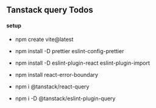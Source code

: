 ## Tanstack query Todos

#### setup

- npm create vite@latest
- npm install -D prettier eslint-config-prettier
- npm install -D eslint-plugin-react eslint-plugin-import
- npm install react-error-boundary

- npm i @tanstack/react-query
- npm i -D @tanstack/eslint-plugin-query
